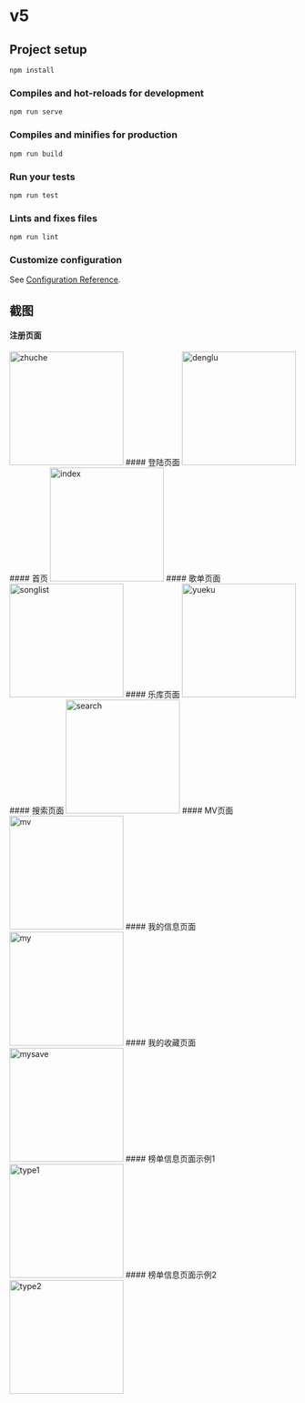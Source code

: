# v5

## Project setup
```
npm install
```

### Compiles and hot-reloads for development
```
npm run serve
```

### Compiles and minifies for production
```
npm run build
```

### Run your tests
```
npm run test
```

### Lints and fixes files
```
npm run lint
```

### Customize configuration
See [Configuration Reference](https://cli.vuejs.org/config/).
## 截图
#### 注册页面
<img src='https://github.com/lorf999/musicApp/blob/master/sree/zhuche.png' width='200' alt='zhuche'>
#### 登陆页面
<img src='https://github.com/lorf999/musicApp/blob/master/sree/denglu.png' width='200' alt='denglu'>
#### 首页
<img src='https://github.com/lorf999/musicApp/blob/master/sree/index.png' width='200' alt='index'>
#### 歌单页面
<img src='https://github.com/lorf999/musicApp/blob/master/sree/songlist.png' width='200' alt='songlist'>
#### 乐库页面
<img src='https://github.com/lorf999/musicApp/blob/master/sree/yueku.png' width='200' alt='yueku'>
#### 搜索页面
<img src='https://github.com/lorf999/musicApp/blob/master/sree/search.png' width='200' alt='search'>
#### MV页面
<img src='https://github.com/lorf999/musicApp/blob/master/sree/mv.png' width='200' alt='mv'>
#### 我的信息页面
<img src='https://github.com/lorf999/musicApp/blob/master/sree/my.png' width='200' alt='my'>
#### 我的收藏页面
<img src='https://github.com/lorf999/musicApp/blob/master/sree/mysave.png' width='200' alt='mysave'>
#### 榜单信息页面示例1
<img src='https://github.com/lorf999/musicApp/blob/master/sree/type1.png' width='200' alt='type1'>
#### 榜单信息页面示例2
<img src='https://github.com/lorf999/musicApp/blob/master/sree/type2.png' width='200' alt='type2'>
